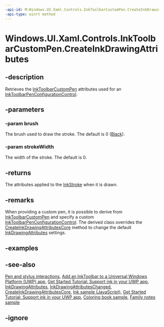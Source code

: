 ```yaml
---
-api-id: M:Windows.UI.Xaml.Controls.InkToolbarCustomPen.CreateInkDrawingAttributes(Windows.UI.Xaml.Media.Brush,System.Double)
-api-type: winrt method
---
```


<!-- Method syntax
public Windows.UI.Input.Inking.InkDrawingAttributes CreateInkDrawingAttributes(Windows.UI.Xaml.Media.Brush brush, System.Double strokeWidth)
-->

# Windows.UI.Xaml.Controls.InkToolbarCustomPen.CreateInkDrawingAttributes

## -description
Retrieves the [InkToolbarCustomPen](inktoolbarcustompen.md) attributes used for an [InkToolbarPenConfigurationControl](inktoolbarpenconfigurationcontrol.md).

## -parameters
### -param brush
The brush used to draw the stroke. The default is 0 ([Black](../windows.ui/colors_black.md)).

### -param strokeWidth
The width of the stroke. The default is 0.

## -returns
The attributes applied to the [InkStroke](../windows.ui.input.inking/inkstroke.md) when it is drawn.

## -remarks
When providing a custom pen, it is possible to derive from [InkToolbarCustomPen](inktoolbarcustompen.md) and specify a custom [InkToolbarPenConfigurationControl](inktoolbarpenconfigurationcontrol.md). The derived class overrides the [CreateInkDrawingAttributesCore](inktoolbarcustompen_createinkdrawingattributescore_257776854.md) method to change the default [InkDrawingAttributes](../windows.ui.input.inking/inkdrawingattributes.md) settings.

## -examples

## -see-also
[Pen and stylus interactions](https://docs.microsoft.com/windows/uwp/input-and-devices/pen-and-stylus-interactions), [Add an InkToolbar to a Universal Windows Platform (UWP) app](https://docs.microsoft.com/windows/uwp/input-and-devices/ink-toolbar), [Get Started Tutorial: Support ink in your UWP app](https://docs.microsoft.com/windows/uwp/get-started/ink-walkthrough), [InkDrawingAttributes](inktoolbar_inkdrawingattributes.md), [InkDrawingAttributesChanged](inktoolbar_inkdrawingattributeschanged.md), [CreateInkDrawingAttributesCore](inktoolbarcustompen_createinkdrawingattributescore_257776854.md), [Ink sample (JavaScript)](https://github.com/Microsoft/Windows-universal-samples/tree/master/Samples/Ink), [Get Started Tutorial: Support ink in your UWP app](https://aka.ms/appsample-ink), [Coloring book sample](https://aka.ms/cpubsample-coloringbook), [Family notes sample](https://aka.ms/cpubsample-familynotessample)

## -ignore
<!--
[Pen and stylus interactions](https://docs.microsoft.com/windows/uwp/input-and-devices/pen-and-stylus-interactions)

[Add an InkToolbar to a Universal Windows Platform (UWP) app](https://docs.microsoft.com/windows/uwp/input-and-devices/ink-toolbar)

[Get Started Tutorial: Support ink in your UWP app](https://docs.microsoft.com/windows/uwp/get-started/ink-walkthrough)

### Reference
[InkDrawingAttributes](inktoolbar_inkdrawingattributes.md), [InkDrawingAttributesChanged](inktoolbar_inkdrawingattributeschanged.md), [CreateInkDrawingAttributesCore](inktoolbarcustompen_createinkdrawingattributescore_257776854.md)

### Samples
* [Simple ink sample (C#/C++)](https://github.com/Microsoft/Windows-universal-samples/tree/master/Samples/SimpleInk)
* [Complex ink sample (C++)](https://github.com/Microsoft/Windows-universal-samples/tree/master/Samples/ComplexInk)
* [Ink sample (JavaScript)](https://github.com/Microsoft/Windows-universal-samples/tree/master/Samples/Ink)
* [Get Started Tutorial: Support ink in your UWP app](https://aka.ms/appsample-ink)
* [Coloring book sample](https://aka.ms/cpubsample-coloringbook)
* [Family notes sample](https://aka.ms/cpubsample-familynotessample)
-->
